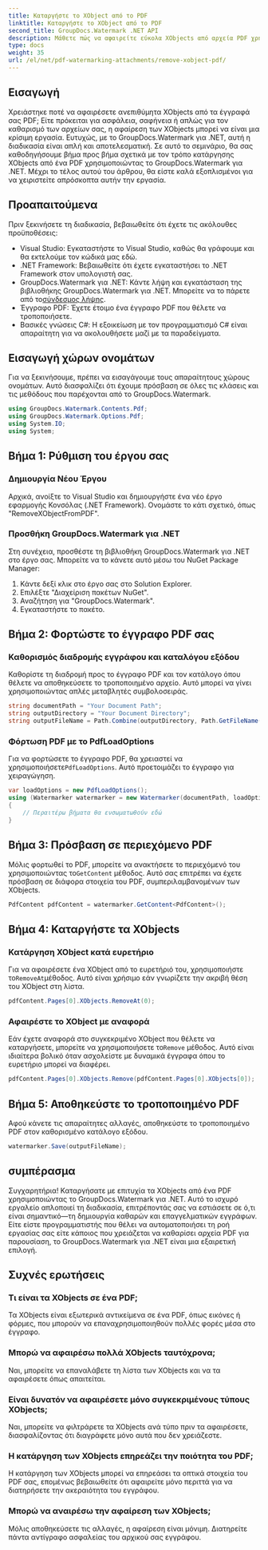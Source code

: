 ```yaml
---
title: Καταργήστε το XObject από το PDF
linktitle: Καταργήστε το XObject από το PDF
second_title: GroupDocs.Watermark .NET API
description: Μάθετε πώς να αφαιρείτε εύκολα XObjects από αρχεία PDF χρησιμοποιώντας το GroupDocs.Watermark για .NET με τον αναλυτικό, βήμα προς βήμα εκμάθησή μας.
type: docs
weight: 35
url: /el/net/pdf-watermarking-attachments/remove-xobject-pdf/
---
```

## Εισαγωγή
Χρειάστηκε ποτέ να αφαιρέσετε ανεπιθύμητα XObjects από τα έγγραφά σας PDF; Είτε πρόκειται για ασφάλεια, σαφήνεια ή απλώς για τον καθαρισμό των αρχείων σας, η αφαίρεση των XObjects μπορεί να είναι μια κρίσιμη εργασία. Ευτυχώς, με το GroupDocs.Watermark για .NET, αυτή η διαδικασία είναι απλή και αποτελεσματική. Σε αυτό το σεμινάριο, θα σας καθοδηγήσουμε βήμα προς βήμα σχετικά με τον τρόπο κατάργησης XObjects από ένα PDF χρησιμοποιώντας το GroupDocs.Watermark για .NET. Μέχρι το τέλος αυτού του άρθρου, θα είστε καλά εξοπλισμένοι για να χειριστείτε απρόσκοπτα αυτήν την εργασία.
## Προαπαιτούμενα
Πριν ξεκινήσετε τη διαδικασία, βεβαιωθείτε ότι έχετε τις ακόλουθες προϋποθέσεις:
- Visual Studio: Εγκαταστήστε το Visual Studio, καθώς θα γράφουμε και θα εκτελούμε τον κώδικά μας εδώ.
- .NET Framework: Βεβαιωθείτε ότι έχετε εγκαταστήσει το .NET Framework στον υπολογιστή σας.
-  GroupDocs.Watermark για .NET: Κάντε λήψη και εγκατάσταση της βιβλιοθήκης GroupDocs.Watermark για .NET. Μπορείτε να το πάρετε από το[σύνδεσμος λήψης](https://releases.groupdocs.com/Watermark/net/).
- Έγγραφο PDF: Έχετε έτοιμο ένα έγγραφο PDF που θέλετε να τροποποιήσετε.
- Βασικές γνώσεις C#: Η εξοικείωση με τον προγραμματισμό C# είναι απαραίτητη για να ακολουθήσετε μαζί με τα παραδείγματα.
## Εισαγωγή χώρων ονομάτων
Για να ξεκινήσουμε, πρέπει να εισαγάγουμε τους απαραίτητους χώρους ονομάτων. Αυτό διασφαλίζει ότι έχουμε πρόσβαση σε όλες τις κλάσεις και τις μεθόδους που παρέχονται από το GroupDocs.Watermark.
```csharp
using GroupDocs.Watermark.Contents.Pdf;
using GroupDocs.Watermark.Options.Pdf;
using System.IO;
using System;
```
## Βήμα 1: Ρύθμιση του έργου σας
### Δημιουργία Νέου Έργου
Αρχικά, ανοίξτε το Visual Studio και δημιουργήστε ένα νέο έργο εφαρμογής Κονσόλας (.NET Framework). Ονομάστε το κάτι σχετικό, όπως "RemoveXObjectFromPDF".
### Προσθήκη GroupDocs.Watermark για .NET
Στη συνέχεια, προσθέστε τη βιβλιοθήκη GroupDocs.Watermark για .NET στο έργο σας. Μπορείτε να το κάνετε αυτό μέσω του NuGet Package Manager:
1. Κάντε δεξί κλικ στο έργο σας στο Solution Explorer.
2. Επιλέξτε "Διαχείριση πακέτων NuGet".
3. Αναζήτηση για "GroupDocs.Watermark".
4. Εγκαταστήστε το πακέτο.
## Βήμα 2: Φορτώστε το έγγραφο PDF σας
### Καθορισμός διαδρομής εγγράφου και καταλόγου εξόδου
Καθορίστε τη διαδρομή προς το έγγραφο PDF και τον κατάλογο όπου θέλετε να αποθηκεύσετε το τροποποιημένο αρχείο. Αυτό μπορεί να γίνει χρησιμοποιώντας απλές μεταβλητές συμβολοσειράς.
```csharp
string documentPath = "Your Document Path";
string outputDirectory = "Your Document Directory";
string outputFileName = Path.Combine(outputDirectory, Path.GetFileName(documentPath));
```
### Φόρτωση PDF με το PdfLoadOptions
 Για να φορτώσετε το έγγραφο PDF, θα χρειαστεί να χρησιμοποιήσετε`PdfLoadOptions`. Αυτό προετοιμάζει το έγγραφο για χειραγώγηση.
```csharp
var loadOptions = new PdfLoadOptions();
using (Watermarker watermarker = new Watermarker(documentPath, loadOptions))
{
    // Περαιτέρω βήματα θα ενσωματωθούν εδώ
}
```
## Βήμα 3: Πρόσβαση σε περιεχόμενο PDF
 Μόλις φορτωθεί το PDF, μπορείτε να ανακτήσετε το περιεχόμενό του χρησιμοποιώντας το`GetContent` μέθοδος. Αυτό σας επιτρέπει να έχετε πρόσβαση σε διάφορα στοιχεία του PDF, συμπεριλαμβανομένων των XObjects.
```csharp
PdfContent pdfContent = watermarker.GetContent<PdfContent>();
```
## Βήμα 4: Καταργήστε τα XObjects
### Κατάργηση XObject κατά ευρετήριο
 Για να αφαιρέσετε ένα XObject από το ευρετήριό του, χρησιμοποιήστε το`RemoveAt`μέθοδος. Αυτό είναι χρήσιμο εάν γνωρίζετε την ακριβή θέση του XObject στη λίστα.
```csharp
pdfContent.Pages[0].XObjects.RemoveAt(0);
```
### Αφαιρέστε το XObject με αναφορά
 Εάν έχετε αναφορά στο συγκεκριμένο XObject που θέλετε να καταργήσετε, μπορείτε να χρησιμοποιήσετε το`Remove` μέθοδος. Αυτό είναι ιδιαίτερα βολικό όταν ασχολείστε με δυναμικά έγγραφα όπου το ευρετήριο μπορεί να διαφέρει.
```csharp
pdfContent.Pages[0].XObjects.Remove(pdfContent.Pages[0].XObjects[0]);
```
## Βήμα 5: Αποθηκεύστε το τροποποιημένο PDF
Αφού κάνετε τις απαραίτητες αλλαγές, αποθηκεύστε το τροποποιημένο PDF στον καθορισμένο κατάλογο εξόδου.
```csharp
watermarker.Save(outputFileName);
```
## συμπέρασμα
Συγχαρητήρια! Καταργήσατε με επιτυχία τα XObjects από ένα PDF χρησιμοποιώντας το GroupDocs.Watermark για .NET. Αυτό το ισχυρό εργαλείο απλοποιεί τη διαδικασία, επιτρέποντάς σας να εστιάσετε σε ό,τι είναι σημαντικό—τη δημιουργία καθαρών και επαγγελματικών εγγράφων. Είτε είστε προγραμματιστής που θέλει να αυτοματοποιήσει τη ροή εργασίας σας είτε κάποιος που χρειάζεται να καθαρίσει αρχεία PDF για παρουσίαση, το GroupDocs.Watermark για .NET είναι μια εξαιρετική επιλογή.
## Συχνές ερωτήσεις
### Τι είναι τα XObjects σε ένα PDF;
Τα XObjects είναι εξωτερικά αντικείμενα σε ένα PDF, όπως εικόνες ή φόρμες, που μπορούν να επαναχρησιμοποιηθούν πολλές φορές μέσα στο έγγραφο.
### Μπορώ να αφαιρέσω πολλά XObjects ταυτόχρονα;
Ναι, μπορείτε να επαναλάβετε τη λίστα των XObjects και να τα αφαιρέσετε όπως απαιτείται.
### Είναι δυνατόν να αφαιρέσετε μόνο συγκεκριμένους τύπους XObjects;
Ναι, μπορείτε να φιλτράρετε τα XObjects ανά τύπο πριν τα αφαιρέσετε, διασφαλίζοντας ότι διαγράφετε μόνο αυτά που δεν χρειάζεστε.
### Η κατάργηση των XObjects επηρεάζει την ποιότητα του PDF;
Η κατάργηση των XObjects μπορεί να επηρεάσει τα οπτικά στοιχεία του PDF σας, επομένως βεβαιωθείτε ότι αφαιρείτε μόνο περιττά για να διατηρήσετε την ακεραιότητα του εγγράφου.
### Μπορώ να αναιρέσω την αφαίρεση των XObjects;
Μόλις αποθηκεύσετε τις αλλαγές, η αφαίρεση είναι μόνιμη. Διατηρείτε πάντα αντίγραφο ασφαλείας του αρχικού σας εγγράφου.